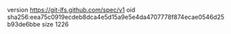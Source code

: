 version https://git-lfs.github.com/spec/v1
oid sha256:eea75c0919ecdeb8dca4e5d15a9e5e4da4707778f874ecae0546d25b93de6bbe
size 1226
